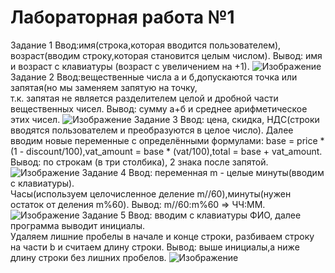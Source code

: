 Лабораторная работа №1
=
Задание 1
Ввод:имя(строка,которая вводится пользователем), возраст(вводим строку,которая становится целым числом).
Вывод:</strong> имя и возраст с клавиатуры (возраст с увеличением на +1).
![Изображение](https://github.com/user-attachments/assets/cf58cc99-5efa-415b-9b4d-d00c573be714)
Задание 2
Ввод:вещественные числа а и б,допускаются точка или запятая(но мы заменяем запятую на точку,\
  т.к. запятая не является разделителем целой и дробной части вещественных чисел.
Вывод: сумму а+б и среднее арифметическое этих чисел.
![Изображение](https://github.com/user-attachments/assets/62526810-712e-4c88-a436-4e0afec5ea1d)
Задание 3
Ввод: цена, скидка, НДС(строки вводятся пользователем и преобразуются в целое число).
Далее вводим новые переменные с определёнными формулами: base = price * (1 - discount/100),vat_amount = base * (vat/100),total = base + vat_amount.
Вывод: по строкам (в три столбика), 2 знака после запятой.
![Изображение](https://github.com/user-attachments/assets/994fca47-9217-4c0d-8e9f-772525b6b445)
Задание 4
Ввод: переменная m - целые минуты(вводим с клавиатуры).\
Часы(используем целочисленное деление m//60),минуты(нужен остаток от деления m%60).
Вывод: m//60:m%60 => ЧЧ:ММ.
![Изображение](https://github.com/user-attachments/assets/82bfd487-a9cc-4516-a288-0870d00e3865)
Задание 5
Ввод: вводим с клавиатуры ФИО, далее программа выводит инициалы.\
Удаляем лишние пробелы в начале и конце строки, разбиваем строку на части b и считаем длину строки.
Вывод: выше инициалы,а ниже длину строки без лишних пробелов.
![Изображение](https://github.com/user-attachments/assets/c9801dc2-489f-4e41-b899-c72fd02bbbb6)
